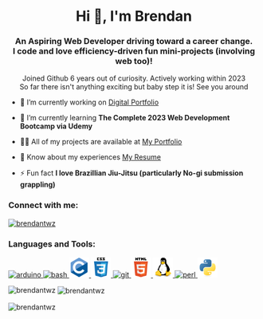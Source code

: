 <h1 align="center">Hi 👋, I'm Brendan</h1>
<h3 align="center">An Aspiring Web Developer driving toward a career change. <br> I code and love efficiency-driven fun mini-projects (involving web too)!</h3>

<p align="center">Joined Github 6 years out of curiosity. Actively working within 2023 <br>
So far there isn't anything exciting but baby step it is! See you around </p>

- 🔭 I’m currently working on [Digital Portfolio](https://brendantwz.github.io/digital-portfolio)

- 🌱 I’m currently learning **The Complete 2023 Web Development Bootcamp via Udemy**

- 👨‍💻 All of my projects are available at [My Portfolio](https://brendantwz.github.io/digital-portfolio/public/my_portfolio.html)

- 📄 Know about my experiences [My Resume](https://brendantwz.github.io/digital-portfolio/public/My_online_resume.html)

- ⚡ Fun fact **I love Brazillian Jiu-Jitsu (particularly No-gi submission grappling)**

<h3 align="left">Connect with me:</h3>
<p align="left">
<a href="https://linkedin.com/in/brendantwz" target="blank"><img align="center" src="https://raw.githubusercontent.com/rahuldkjain/github-profile-readme-generator/master/src/images/icons/Social/linked-in-alt.svg" alt="brendantwz" height="30" width="40" /></a>
</p>

<h3 align="left">Languages and Tools:</h3>
<p align="left"> <a href="https://www.arduino.cc/" target="_blank" rel="noreferrer"> <img src="https://cdn.worldvectorlogo.com/logos/arduino-1.svg" alt="arduino" width="40" height="40"/> </a> <a href="https://www.gnu.org/software/bash/" target="_blank" rel="noreferrer"> <img src="https://www.vectorlogo.zone/logos/gnu_bash/gnu_bash-icon.svg" alt="bash" width="40" height="40"/> </a> <a href="https://www.cprogramming.com/" target="_blank" rel="noreferrer"> <img src="https://raw.githubusercontent.com/devicons/devicon/master/icons/c/c-original.svg" alt="c" width="40" height="40"/> </a> <a href="https://www.w3schools.com/css/" target="_blank" rel="noreferrer"> <img src="https://raw.githubusercontent.com/devicons/devicon/master/icons/css3/css3-original-wordmark.svg" alt="css3" width="40" height="40"/> </a> <a href="https://git-scm.com/" target="_blank" rel="noreferrer"> <img src="https://www.vectorlogo.zone/logos/git-scm/git-scm-icon.svg" alt="git" width="40" height="40"/> </a> <a href="https://www.w3.org/html/" target="_blank" rel="noreferrer"> <img src="https://raw.githubusercontent.com/devicons/devicon/master/icons/html5/html5-original-wordmark.svg" alt="html5" width="40" height="40"/> </a> <a href="https://www.linux.org/" target="_blank" rel="noreferrer"> <img src="https://raw.githubusercontent.com/devicons/devicon/master/icons/linux/linux-original.svg" alt="linux" width="40" height="40"/> </a> <a href="https://www.perl.org/" target="_blank" rel="noreferrer"> <img src="https://api.iconify.design/logos-perl.svg" alt="perl" width="40" height="40"/> </a> <a href="https://www.python.org" target="_blank" rel="noreferrer"> <img src="https://raw.githubusercontent.com/devicons/devicon/master/icons/python/python-original.svg" alt="python" width="40" height="40"/> </a> </p>

<p><img align="left" src="https://github-readme-stats.vercel.app/api/top-langs?username=brendantwz&show_icons=true&theme=dark&locale=en&layout=compact" alt="brendantwz" /></p>

<p>&nbsp;<img align="center" src="https://github-readme-stats.vercel.app/api?username=brendantwz&show_icons=true&theme=dark&locale=en" alt="brendantwz" /></p>

<p><img align="center" src="https://github-readme-streak-stats.herokuapp.com/?user=brendantwz&theme=dark" alt="brendantwz" /></p>
